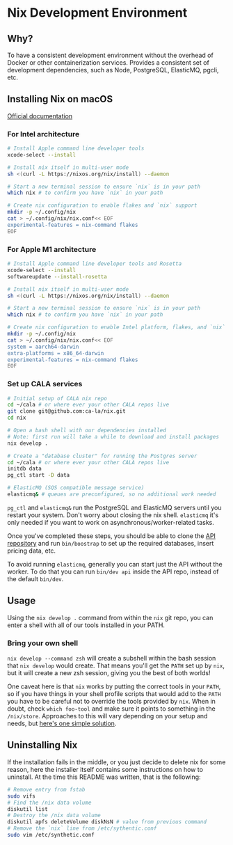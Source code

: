 # Nix Development Environment

## Why?

To have a consistent development environment without the overhead of Docker or
other containerization services. Provides a consistent set of development
dependencies, such as Node, PostgreSQL, ElasticMQ, pgcli, etc.

## Installing Nix on macOS

[Official documentation](https://nixos.org/manual/nix/stable/#sect-macos-installation)

### For Intel architecture

```bash
# Install Apple command line developer tools
xcode-select --install

# Install nix itself in multi-user mode
sh <(curl -L https://nixos.org/nix/install) --daemon

# Start a new terminal session to ensure `nix` is in your path
which nix # to confirm you have `nix` in your path

# Create nix configuration to enable flakes and `nix` support
mkdir -p ~/.config/nix
cat > ~/.config/nix/nix.conf<< EOF
experimental-features = nix-command flakes
EOF

```

### For Apple M1 architecture

```bash
# Install Apple command line developer tools and Rosetta
xcode-select --install
softwareupdate --install-rosetta

# Install nix itself in multi-user mode
sh <(curl -L https://nixos.org/nix/install) --daemon

# Start a new terminal session to ensure `nix` is in your path
which nix # to confirm you have `nix` in your path

# Create nix configuration to enable Intel platform, flakes, and `nix` support
mkdir -p ~/.config/nix
cat > ~/.config/nix/nix.conf<< EOF
system = aarch64-darwin
extra-platforms = x86_64-darwin
experimental-features = nix-command flakes
EOF
```

### Set up CALA services

```bash
# Initial setup of CALA nix repo
cd ~/cala # or where ever your other CALA repos live
git clone git@github.com:ca-la/nix.git
cd nix

# Open a bash shell with our dependencies installed
# Note: first run will take a while to download and install packages
nix develop .

# Create a "database cluster" for running the Postgres server
cd ~/cala # or where ever your other CALA repos live
initdb data
pg_ctl start -D data

# ElasticMQ (SQS compatible message service)
elasticmq& # queues are preconfigured, so no additional work needed
```

`pg_ctl` and `elasticmq&` run the PostgreSQL and ElasticMQ servers until you restart your system.
Don't worry about closing the nix shell.
`elasticmq` it's only needed if you want to work on asynchronous/worker-related tasks. 

Once you've completed these steps, you should be able to clone the [API
repository](https://github.com/ca-la/api) and run `bin/boostrap` to set up the
required databases, insert pricing data, etc.

To avoid running `elasticmq`, generally you can start just the API without the worker. 
To do that you can run `bin/dev api` inside the API repo, instead of the default `bin/dev`.

## Usage

Using the `nix develop .` command from within the `nix` git repo, you can enter
a shell with all of our tools installed in your PATH.

### Bring your own shell

`nix develop --command zsh` will create a subshell within the bash session that
`nix develop` would create. That means you'll get the `PATH` set up by `nix`,
but it will create a new zsh session, giving you the best of both worlds!

One caveat here is that `nix` works by putting the correct tools in your `PATH`,
so if you have things in your shell profile scripts that would add to the `PATH`
you have to be careful not to override the tools provided by `nix`. When in
doubt, check `which foo-tool` and make sure it points to something in the
`/nix/store`. Approaches to this will vary depending on your setup and needs,
but [here's one simple solution](https://github.com/dylanpyle/dotfiles/commit/f5f58e722824a20872eb4f794063bc0e00d9a493).

## Uninstalling Nix

If the installation fails in the middle, or you just decide to delete nix for
some reason, here the installer itself contains some instructions on how to
uninstall. At the time this README was written, that is the following:

```bash
# Remove entry from fstab
sudo vifs
# Find the /nix data volume
diskutil list
# Destroy the /nix data volume
diskutil apfs deleteVolume diskNsN # value from previous command
# Remove the `nix` line from /etc/sythentic.conf
sudo vim /etc/synthetic.conf
```
